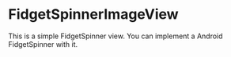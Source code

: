 # FidgetSpinnerImageView
This is a simple FidgetSpinner view. You can implement a Android FidgetSpinner with it.
